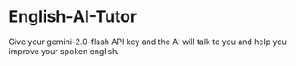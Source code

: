 # English-AI-Tutor
Give your gemini-2.0-flash API key and the AI will talk to you and help you improve your spoken english.

